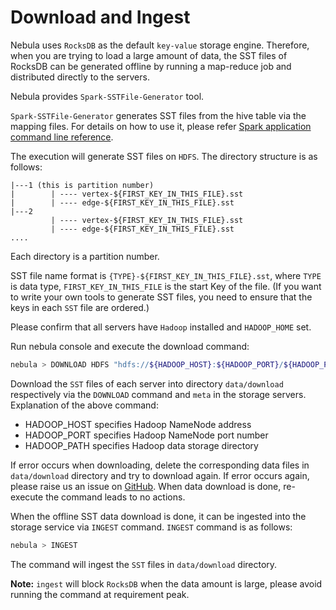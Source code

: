 # Download and Ingest

Nebula uses `RocksDB` as the default `key-value` storage engine. Therefore, when you are trying to load a large amount of data, the SST files of RocksDB can be generated offline by running a map-reduce job and distributed directly to the servers.

Nebula provides `Spark-SSTFile-Generator` tool.

`Spark-SSTFile-Generator` generates SST files from the hive table via the mapping files. For details on how to use it, please refer [Spark application command line reference](https://github.com/vesoft-inc/nebula/blob/master/src/tools/spark-sstfile-generator/README.md).

The execution will generate SST files on `HDFS`. The directory structure is as follows:

```plain
|---1 (this is partition number)
|        | ---- vertex-${FIRST_KEY_IN_THIS_FILE}.sst
|        | ---- edge-${FIRST_KEY_IN_THIS_FILE}.sst
|---2
         | ---- vertex-${FIRST_KEY_IN_THIS_FILE}.sst
         | ---- edge-${FIRST_KEY_IN_THIS_FILE}.sst
....
```

Each directory is a partition number.

SST file name format is `{TYPE}-${FIRST_KEY_IN_THIS_FILE}.sst`, where `TYPE` is data type, `FIRST_KEY_IN_THIS_FILE` is the start Key of the file. (If you want to write your own tools to generate SST files, you need to ensure that the keys in each `SST` file are ordered.)

Please confirm that all servers have `Hadoop` installed and `HADOOP_HOME` set.

Run nebula console and execute the download command:

```bash
nebula > DOWNLOAD HDFS "hdfs://${HADOOP_HOST}:${HADOOP_PORT}/${HADOOP_PATH}"
```

Download the `SST` files of each server into directory `data/download` respectively via the `DOWNLOAD` command and `meta` in the storage servers. Explanation of the above command:

- HADOOP_HOST specifies Hadoop NameNode address
- HADOOP_PORT specifies Hadoop NameNode port number
- HADOOP_PATH specifies Hadoop data storage directory

If error occurs when downloading, delete the corresponding data files in `data/download` directory and try to download again. If error occurs again, please raise us an issue on [GitHub](https://github.com/vesoft-inc/nebula/issues). When data download is done, re-execute the command leads to no actions.

When the offline SST data download is done, it can be ingested into the storage service via `INGEST` command.
`INGEST` command is as follows:

```bash
nebula > INGEST
```

The command will ingest the `SST` files in `data/download` directory.

**Note:** `ingest` will block `RocksDB` when the data amount is large, please avoid running the command at requirement peak.
